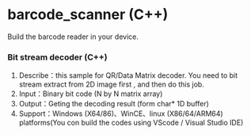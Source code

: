 # barcode_scanner (C++)
Build the barcode reader in your device.

### Bit stream decoder (C++)
1. Describe：this sample for QR/Data Matrix decoder. You need to bit stream extract from 2D image first , and then do this job.
2. Input：Binary bit code (N by N matrix array) 
3. Output：Geting the decoding result (form char* 1D buffer)
4. Support：Windows (X64/86)、WinCE、linux (X86/64/ARM64) platforms(You con build the codes using VScode / Visual Studio IDE)
